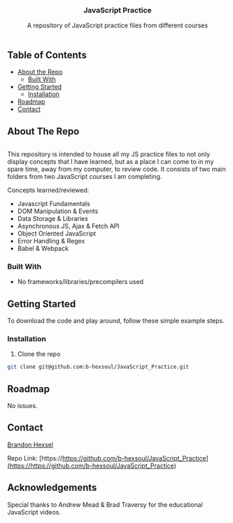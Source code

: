 <!-- PROJECT LOGO -->
<br />
<p align="center">
  <!-- <a href="https://github.com/othneildrew/Best-README-Template">
    <img src="images/logo.png" alt="Logo" width="80" height="80">
  </a> -->

  <h3 align="center">JavaScript Practice</h3>

  <p align="center">
    A repository of JavaScript practice files from different courses
    <br />
    <br />
  </p>
</p>

<!-- TABLE OF CONTENTS -->

## Table of Contents

- [About the Repo](#about-the-repo)
  - [Built With](#built-with)
- [Getting Started](#getting-started)
  - [Installation](#installation)
- [Roadmap](#roadmap)
- [Contact](#contact)

<!-- ABOUT THE PROJECT -->

## About The Repo

<p align="center">
  <img src="">
</p>

This repository is intended to house all my JS practice files to not only display concepts that I have learned, but as a place I can come to in my spare time, away from my computer, to review code. It consists of two main folders from two JavaScript courses I am completing.

Concepts learned/reviewed:

- Javascript Fundamentals
- DOM Manipulation & Events
- Data Storage & Libraries
- Asynchronous JS, Ajax & Fetch API
- Object Oriented JavaScript
- Error Handling & Regex
- Babel & Webpack

### Built With

- No frameworks/libraries/precompilers used
<!-- GETTING STARTED -->

## Getting Started

To download the code and play around, follow these simple example steps.

### Installation

1. Clone the repo

```sh
git clone git@github.com:b-hexsoul/JavaScript_Practice.git
```

<!-- ROADMAP -->

## Roadmap

No issues.

<!-- CONTRIBUTING -->

<!-- ## Contributing

Contributions are what make the open source community such an amazing place to be learn, inspire, and create. Any contributions you make are **greatly appreciated**.

1. Fork the Project
2. Create your Feature Branch (`git checkout -b feature/AmazingFeature`)
3. Commit your Changes (`git commit -m 'Add some AmazingFeature'`)
4. Push to the Branch (`git push origin feature/AmazingFeature`)
5. Open a Pull Request -->

<!-- LICENSE -->
<!--
## License

Distributed under the MIT License. See `LICENSE` for more information. -->

<!-- CONTACT -->

## Contact

[Brandon Hexsel](https://github.com/b-hexsoul)

Repo Link: [https://https://github.com/b-hexsoul/JavaScript_Practice](https://https://github.com/b-hexsoul/JavaScript_Practice)

<!-- ACKNOWLEDGEMENTS -->

## Acknowledgements

Special thanks to Andrew Mead & Brad Traversy for the educational JavaScript videos.

<!-- MARKDOWN LINKS & IMAGES -->
<!-- https://www.markdownguide.org/basic-syntax/#reference-style-links -->

[contributors-shield]: https://img.shields.io/github/contributors/othneildrew/Best-README-Template.svg?style=flat-square
[contributors-url]: https://github.com/othneildrew/Best-README-Template/graphs/contributors
[forks-shield]: https://img.shields.io/github/forks/othneildrew/Best-README-Template.svg?style=flat-square
[forks-url]: https://github.com/othneildrew/Best-README-Template/network/members
[stars-shield]: https://img.shields.io/github/stars/othneildrew/Best-README-Template.svg?style=flat-square
[stars-url]: https://github.com/othneildrew/Best-README-Template/stargazers
[issues-shield]: https://img.shields.io/github/issues/othneildrew/Best-README-Template.svg?style=flat-square
[issues-url]: https://github.com/othneildrew/Best-README-Template/issues
[license-shield]: https://img.shields.io/github/license/othneildrew/Best-README-Template.svg?style=flat-square
[license-url]: https://github.com/othneildrew/Best-README-Template/blob/master/LICENSE.txt
[linkedin-shield]: https://img.shields.io/badge/-LinkedIn-black.svg?style=flat-square&logo=linkedin&colorB=555
[linkedin-url]: https://linkedin.com/in/othneildrew
[product-screenshot]: images/screenshot.png
